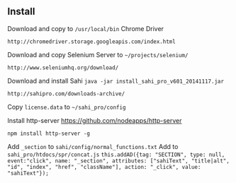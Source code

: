 ## Install

Download and copy to `/usr/local/bin` Chrome Driver

`http://chromedriver.storage.googleapis.com/index.html`

Download and copy Selenium Server to `~/projects/selenium/`

`http://www.seleniumhq.org/download/`

Download and install Sahi `java -jar install_sahi_pro_v601_20141117.jar`

`http://sahipro.com/downloads-archive/`

Copy `license.data` to `~/sahi_pro/config`

Install http-server https://github.com/nodeapps/http-server

`npm install http-server -g`

Add `_section` to `sahi/config/normal_functions.txt`
Add to `sahi_pro/htdocs/spr/concat.js`
`this.addAD({tag: "SECTION", type: null, event:"click", name: "_section", attributes: ["sahiText", "title|alt", "id", "index", "href", "className"], action: "_click", value: "sahiText"});`

